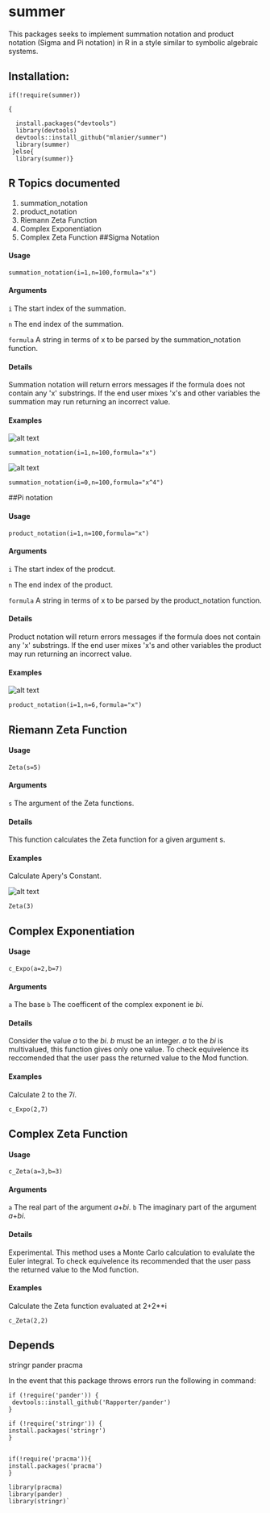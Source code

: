 # summer
This packages seeks to implement summation notation and product notation (Sigma and Pi notation) in R in a style similar to symbolic algebraic systems.


## Installation: 
    
    if(!require(summer))

    { 
  
      install.packages("devtools")
      library(devtools)  
      devtools::install_github("mlanier/summer")
      library(summer)
     }else{
      library(summer)}


## R Topics documented

1. summation\_notation
2. product\_notation
3. Riemann Zeta Function
4. Complex Exponentiation 
5. Complex Zeta Function
##Sigma Notation

#### Usage
`summation_notation(i=1,n=100,formula="x")`
#### Arguments
 `i`    The start index of the summation.
 
 `n`   The end index of the summation. 
 
  `formula`    A string in terms of x to be parsed by the summation_notation function.
  
#### Details
   Summation notation will return errors messages if the formula does not contain any 'x' substrings. If the end user mixes 'x's and other variables the summation may run returning an incorrect value.
   
#### Examples   
![alt text](https://wikimedia.org/api/rest_v1/media/math/render/svg/e123e2e8bb33d436849c093d6a227ac387a9ab5f)

`summation_notation(i=1,n=100,formula="x")`

![alt text](https://wikimedia.org/api/rest_v1/media/math/render/svg/583f6259b306bbaaf552d77f75f0bedfe411b6aa)

`summation_notation(i=0,n=100,formula="x^4")`

##Pi notation
#### Usage
`product_notation(i=1,n=100,formula="x")`
#### Arguments
 `i`    The start index of the prodcut.
 
 `n`   The end index of the product. 
 
  `formula`    A string in terms of x to be parsed by the product_notation function.
  
#### Details
   Product notation will return errors messages if the formula does not contain any 'x' substrings. If the end user mixes 'x's and other variables the product may run returning an incorrect value.

#### Examples  

![alt text](https://wikimedia.org/api/rest_v1/media/math/render/svg/b8f5b094d2eccfa70291eb6364d2da501ea3cb42)

`product_notation(i=1,n=6,formula="x")`

## Riemann Zeta Function

#### Usage
`Zeta(s=5)`
#### Arguments
 `s`    The argument of the Zeta functions.

  
#### Details
   This function calculates the Zeta function for a given argument s. 

#### Examples
Calculate Apery's Constant.

![alt text](https://wikimedia.org/api/rest_v1/media/math/render/svg/ee3d2504b925362014d7260cb0eb808c522048fa)

`Zeta(3)`

## Complex Exponentiation

#### Usage
`c_Expo(a=2,b=7)`
#### Arguments
 `a`    The base
 `b`    The coefficent of the complex exponent ie *bi*.

  
#### Details
   Consider the value *a* to the *bi*. *b* must be an integer. *a* to the *bi* is multivalued, this function gives only one value.    To check equivelence its reccomended that the user pass the returned value to the Mod function.

#### Examples
Calculate 2 to the 7*i*.

`c_Expo(2,7)`

## Complex Zeta Function

#### Usage
`c_Zeta(a=3,b=3)`
#### Arguments
 `a`    The real part of the argument *a*+*bi*.
 `b`    The imaginary part of the argument *a*+*bi*.

  
#### Details
   Experimental. This method uses a Monte Carlo calculation to evalulate the Euler integral. To check equivelence its recommended that the user pass the returned value to the Mod function.

#### Examples
Calculate the Zeta function evaluated at 2+2\**i

`c_Zeta(2,2)`



## Depends
stringr
pander
pracma


In the event that this package throws errors run the following in command:
   
    if (!require('pander')) {
     devtools::install_github('Rapporter/pander')
    }

    if (!require('stringr')) {
    install.packages('stringr')
    }


    if(!require('pracma')){
    install.packages('pracma')
    }

    library(pracma)
    library(pander)
    library(stringr)`
